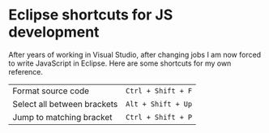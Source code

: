 # Eclipse shortcuts for JS development

After years of working in Visual Studio, after changing jobs I am now forced to write JavaScript in Eclipse. Here are some shortcuts for my own reference.

<table>
<tr>
	<td>Format source code</td>
	<td><code>Ctrl + Shift + F</code></td>
</tr>
<tr>
	<td>Select all between brackets</td>
	<td><code>Alt + Shift + Up</code></td>
</tr>
<tr>
	<td>Jump to matching bracket</td>
	<td><code>Ctrl + Shift + P</code></td>
</tr>
</table>
